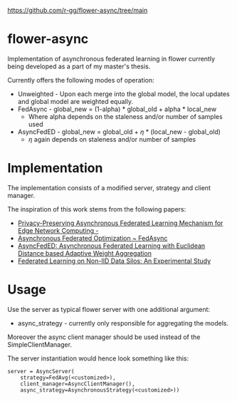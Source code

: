 https://github.com/r-gg/flower-async/tree/main

# flower-async
Implementation of asynchronous federated learning in flower currently being developed as a part of my master's thesis. 

Currently offers the following modes of operation:
- Unweighted - Upon each merge into the global model, the local updates and global model are weighted equally.
- FedAsync - global_new = (1-alpha) * global_old + alpha * local_new
  - Where alpha depends on the staleness and/or number of samples used
- AsyncFedED - global_new = global_old + $\eta$ * (local_new - global_old)
  - $\eta$ again depends on staleness and/or number of samples

# Implementation

The implementation consists of a modified server, strategy and client manager.

The inspiration of this work stems from the following papers:
- [Privacy-Preserving Asynchronous Federated Learning Mechanism for Edge Network Computing -  ](https://ieeexplore.ieee.org/stamp/stamp.jsp?arnumber=9022982)
- [Asynchronous Federated Optimization ~ FedAsync](https://arxiv.org/pdf/1903.03934.pdf)
- [AsyncFedED: Asynchronous Federated Learning with Euclidean Distance based Adaptive Weight Aggregation](https://arxiv.org/pdf/2205.13797.pdf)
- [Federated Learning on Non-IID Data Silos: An Experimental Study](https://arxiv.org/abs/2102.02079)

# Usage

Use the server as typical flower server with one additional argument: 
- async_strategy - currently only responsible for aggregating the models.

Moreover the async client manager should be used instead of the SimpleClientManager. 

The server instantiation would hence look something like this:
```
server = AsyncServer(
    strategy=FedAvg(<customized>), 
    client_manager=AsyncClientManager(), 
    async_strategy=AsynchronousStrategy(<customized>))
```
